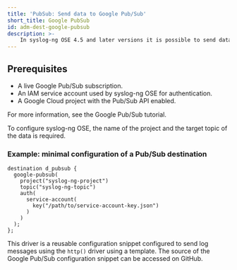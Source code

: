 ```yaml
---
title: 'PubSub: Send data to Google Pub/Sub'
short_title: Google PubSub
id: adm-dest-google-pubsub
description: >-
    In syslog-ng OSE 4.5 and later versions it is possible to send data to Google Cloud Pub/Sub using its HTTP REST API.
---
```


## Prerequisites

* A live Google Pub/Sub subscription.
* An IAM service account used by syslog-ng OSE for authentication.
* A Google Cloud project with the Pub/Sub API enabled.

For more information, see the Google Pub/Sub tutorial.

To configure syslog-ng OSE, the name of the project and the target topic of the data is required.

### Example: minimal configuration of a Pub/Sub destination

```config
destination d_pubsub {
  google-pubsub(
    project("syslog-ng-project")
    topic("syslog-ng-topic")
    auth(
      service-account(
        key("/path/to/service-account-key.json")
      )
    )
  );
};
```

This driver is a reusable configuration snippet configured to send log messages using the `http()` driver using a template. The source of the Google Pub/Sub configuration snippet can be accessed on GitHub.
